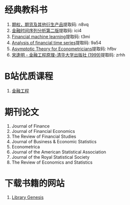 # 经典教科书
1. [期权，期货及其他衍生产品](https://pan.baidu.com/s/1exibvNOPn4i8aD8beH4o-w?pwd=n8vq)提取码: n8vq
2. [金融时间序列分析第二版](https://pan.baidu.com/s/1CkTfzMCCc9vPYXeQDjPXmQ?pwd=ici4)提取码: ici4
3. [Financial machine learning](https://pan.baidu.com/s/17G3Sxi7rJ6-tsPgCMYtXlw?pwd=t3mi)提取码: t3mi
4. [Analysis of financial time series](https://pan.baidu.com/s/1NX-KZVCeGYMLuqaxWHwb5A?pwd=9a54)提取码: 9a54
5. [Asymptotic Theory for Econometricians](https://pan.baidu.com/s/1Gwaki5l73hDgo9qa3hoYmg?pwd=hfbv)提取码: hfbv
6. [宋逢明 - 金融工程原理-清华大学出版社 (1999)](https://pan.baidu.com/s/1iVRb_mZMsqqHVMgQNoZmqw?pwd=zrhh)提取码: zrhh

# B站优质课程
1. [金融工程](https://www.bilibili.com/video/BV1TF411T7m5/?spm_id_from=333.788&vd_source=76c7850fa4d74c2a9ddeccdc5474983f)

# 期刊论文
1. Journal of Finance
2. Journal of Financial Economics
3. The Review of Financial Studies
4. Journal of Business & Economic Statistics
5. Econometrica
6. Journal of the American Statistical Association
7. Journal of the Royal Statistical Society
8. The Review of Economics and Statistics
# 下载书籍的网站
1. [Library Genesis](https://libgen.rs/)
